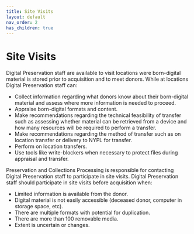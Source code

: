 ```yaml
---
title: Site Visits
layout: default
nav_order: 2
has_children: true
---
```


# Site Visits  
Digital Preservation staff are available to visit locations were born-digital material is stored prior to acquisition and to meet donors. While at locations Digital Preservation staff can:
* Collect information regarding what donors know about their born-digital material and assess where more information is needed to proceed.
* Appraise born-digital formats and content.
* Make recommendations regarding the technical feasibility of transfer such as assessing whether material can be retrieved from a device and how many resources will be required to perform a transfer. 
* Make recommendations regarding the method of transfer such as on location transfer or delivery to NYPL for transfer.
* Perform on location transfers.
* Use tools like write-blockers when necessary to protect files during appraisal and transfer.  

Preservation and Collections Processing is responsible for contacting Digital Preservation staff to participate in site visits. Digital Preservation staff should participate in site visits before acquisition when:
* Limited information is available from the donor.
* Digital material is not easily accessible (deceased donor, computer in storage space, etc).
* There are multiple formats with potential for duplication.
* There are more than 100 removable media.
* Extent is uncertain or changes.